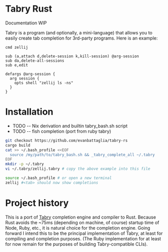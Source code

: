# Tabry Rust
Documentation WIP

Tabry is a program (and optionally, a mini-language) that allows you to easily create tab completion for 3rd-party programs. Here is an example:

```
cmd zellij

sub (a,attach d,delete-session k,kill-session) @arg-session
sub da,delete-all-sessions
sub e,edit

defargs @arg-session {
  arg session {
    opts shell "zellij ls -ns"
  }
}
```

# Installation

* TODO -- Nix derivation and builtin tabry_bash.sh script
* TODO -- fish completion (port from ruby tabry)

```bash
git checkout https://github.com/evanbattaglia/tabry-rs
cargo build
cat >> ~/.bash_profile <<EOF
  source /my/path/to/tabry_bash.sh && _tabry_complete_all ~/.tabry
EOF
mkdir -p ~/.tabry
vi ~/.tabry/zellij.tabry # copy the above example into this file

source ~/.bash_profile # or open a new terminal
zellij #<tab> should now show completions
```

# Project history

This is a port of [Tabry](https://github.com/evanbattaglia/tabry/) completion engine and compiler to Rust. Because Rust avoids the ~75ms (depending on machine, of course) startup time of Node, Ruby, etc., it is natural choice for the completion engine. Going forward I intend this to be the principal implementation of Tabry, at least for compiling and completion purposes. (The Ruby implementation for at least for now remain for the purposes of building Tabry-compatible CLIs). 

